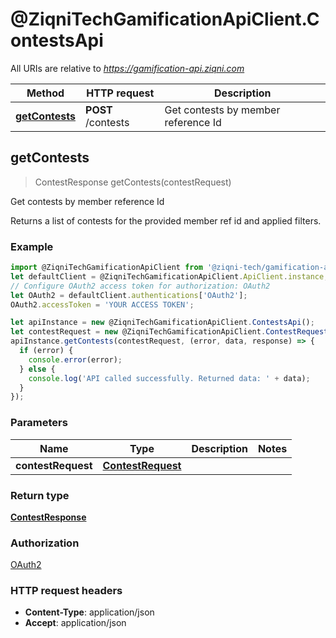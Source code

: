 # @ZiqniTechGamificationApiClient.ContestsApi

All URIs are relative to *https://gamification-api.ziqni.com*

Method | HTTP request | Description
------------- | ------------- | -------------
[**getContests**](ContestsApi.md#getContests) | **POST** /contests | Get contests by member reference Id



## getContests

> ContestResponse getContests(contestRequest)

Get contests by member reference Id

Returns a list of contests for the provided member ref id and applied filters.

### Example

```javascript
import @ZiqniTechGamificationApiClient from '@ziqni-tech/gamification-api-client';
let defaultClient = @ZiqniTechGamificationApiClient.ApiClient.instance;
// Configure OAuth2 access token for authorization: OAuth2
let OAuth2 = defaultClient.authentications['OAuth2'];
OAuth2.accessToken = 'YOUR ACCESS TOKEN';

let apiInstance = new @ZiqniTechGamificationApiClient.ContestsApi();
let contestRequest = new @ZiqniTechGamificationApiClient.ContestRequest(); // ContestRequest | 
apiInstance.getContests(contestRequest, (error, data, response) => {
  if (error) {
    console.error(error);
  } else {
    console.log('API called successfully. Returned data: ' + data);
  }
});
```

### Parameters


Name | Type | Description  | Notes
------------- | ------------- | ------------- | -------------
 **contestRequest** | [**ContestRequest**](ContestRequest.md)|  | 

### Return type

[**ContestResponse**](ContestResponse.md)

### Authorization

[OAuth2](../README.md#OAuth2)

### HTTP request headers

- **Content-Type**: application/json
- **Accept**: application/json

